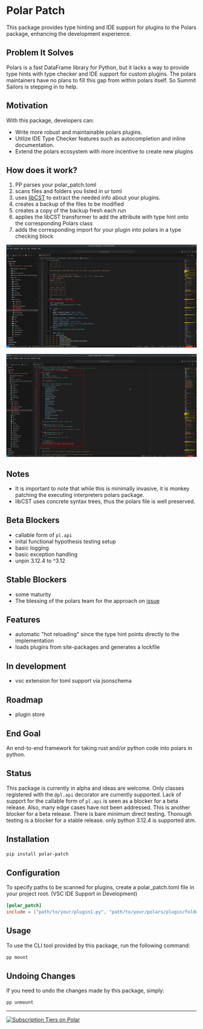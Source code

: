 # Polar Patch

This package provides type hinting and IDE support for plugins to the Polars package, enhancing the development experience.

## Problem It Solves

Polars is a fast DataFrame library for Python, but it lacks a way to provide type hints with type checker and IDE support for custom plugins. The polars maintainers have no plans to fill this gap from within polars itself. So Summit Sailors is stepping in to help.

## Motivation

With this package, developers can:

- Write more robust and maintainable polars plugins.
- Utilize IDE Type Checker features such as autocompletion and inline documentation.
- Extend the polars ecosystem with more incentive to create new plugins

## How does it work?

1. PP parses your polar_patch.toml
2. scans files and folders you listed in ur toml
3. uses [libCST](https://libcst.readthedocs.io/en/latest/) to extract the needed info about your plugins.
4. creates a backup of the files to be modified
5. creates a copy of the backup fresh each run
6. applies the libCST transformer to add the attribute with type hint onto the corresponding Polars class
7. adds the corresponding import for your plugin into polars in a type checking block

![Added Attribute](images/attr_type_hint_added.png)

![Added Import](images/attr_type_hint_import.png)

## Notes

- It is important to note that while this is minimally invasive, it is monkey patching the executing interpreters polars package.
- libCST uses concrete syntax trees, thus the polars file is well preserved.

## Beta Blockers

- callable form of `pl.api`
- inital functional hypothesis testing setup
- basic logging
- basic exception handling
- unpin 3.12.4 to ^3.12

## Stable Blockers

- some maturity
- The blessing of the polars team for the approach on [issue](https://github.com/pola-rs/polars/issues/14475)

## Features

- automatic "hot reloading" since the type hint points directly to the implementation
- loads plugins from site-packages and generates a lockfile

## In development

- vsc extension for toml support via jsonschema

## Roadmap

- plugin store

## End Goal

An end-to-end framework for taking rust and/or python code into polars in python.

## Status

This package is currently in alpha and ideas are welcome. Only classes registered with the `@pl.api` decorator are currently supported. Lack of support for the callable form of `pl.api` is seen as a blocker for a beta release. Also, many edge cases have not been addressed. This is another blocker for a beta release. There is bare minimum direct testing. Thorough testing is a blocker for a stable release. only python 3.12.4 is supported atm.

## Installation

```bash
pip install polar-patch
```

## Configuration

To specify paths to be scanned for plugins, create a polar_patch.toml file in your project root.
(VSC IDE Support in Development)

```toml
[polar_patch]
include = ["path/to/your/plugin1.py", "path/to/your/polars/plugin/folder"]
```

## Usage

To use the CLI tool provided by this package, run the following command:

```bash
pp mount
```

## Undoing Changes

If you need to undo the changes made by this package, simply:

```bash
pp unmount
```

---
<a href="https://polar.sh/summitsailors/subscriptions">
  <picture>
    <source media="(prefers-color-scheme: dark)" srcset="https://polar.sh/embed/tiers.svg?org=summitsailors&darkmode"/>
    <img alt="Subscription Tiers on Polar" src="https://polar.sh/embed/tiers.svg?org=summitsailors"/>
  </picture>
</a>
